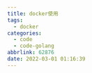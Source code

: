 ```yaml
---
title: docker使用
tags:
  - docker
categories:
  - code
  - code-golang
abbrlink: 62876
date: 2022-03-01 01:16:39
---
```


<!--more-->
